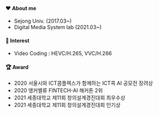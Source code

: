 #### ❤ About me 
- Sejong Univ. (2017.03~)
- Digital Media System lab (2021.03~)

#### 🍒 Interest
- Video Coding : HEVC/H.265, VVC/H.266

#### 🏆 Award
- 2020 서울시와 ICT콤플렉스가 함께하는 ICT콕 AI 공모전 장려상
- 2020 앵커밸류 FINTECH-AI 해커톤 2위
- 2021 세종대학교 제11회 창의설계경진대회 최우수상
- 2021 세종대학교 제11회 창의설계경진대회 인기상
